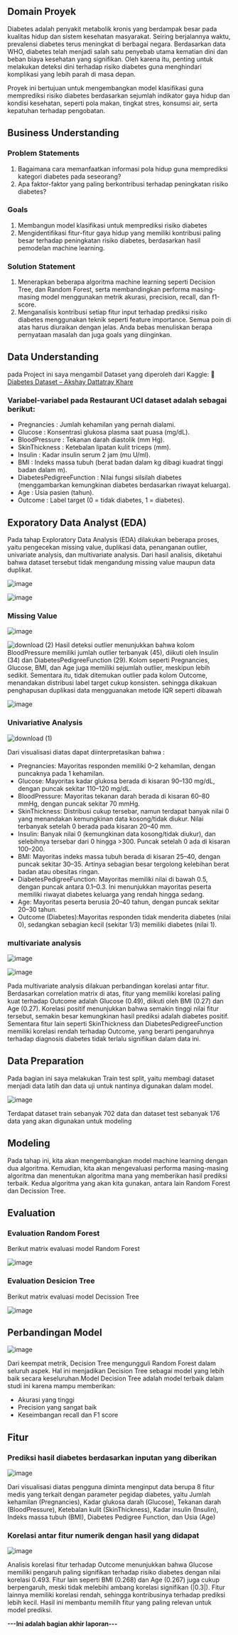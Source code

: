 ## Domain Proyek

Diabetes adalah penyakit metabolik kronis yang berdampak besar pada kualitas hidup dan sistem kesehatan masyarakat. Seiring berjalannya waktu, prevalensi diabetes terus meningkat di berbagai negara. Berdasarkan data WHO, diabetes telah menjadi salah satu penyebab utama kematian dini dan beban biaya kesehatan yang signifikan. Oleh karena itu, penting untuk melakukan deteksi dini terhadap risiko diabetes guna menghindari komplikasi yang lebih parah di masa depan.

Proyek ini bertujuan untuk mengembangkan model klasifikasi guna memprediksi risiko diabetes berdasarkan sejumlah indikator gaya hidup dan kondisi kesehatan, seperti pola makan, tingkat stres, konsumsi air, serta kepatuhan terhadap pengobatan.

## Business Understanding

### Problem Statements

1.   Bagaimana cara memanfaatkan informasi pola hidup guna memprediksi kategori diabetes pada seseorang?
2.   Apa faktor-faktor yang paling berkontribusi terhadap peningkatan risiko diabetes?

### Goals

1.   Membangun model klasifikasi untuk memprediksi risiko diabetes
2.   Mengidentifikasi fitur-fitur gaya hidup yang memiliki kontribusi paling besar terhadap peningkatan risiko diabetes, berdasarkan hasil pemodelan machine learning.

### Solution Statement

1.   Menerapkan beberapa algoritma machine learning seperti Decision Tree, dan Random Forest, serta membandingkan performa masing-masing model menggunakan metrik akurasi, precision, recall, dan f1-score.
2.   Menganalisis kontribusi setiap fitur input terhadap prediksi risiko diabetes menggunakan teknik seperti feature importance.
Semua poin di atas harus diuraikan dengan jelas. Anda bebas menuliskan berapa pernyataan masalah dan juga goals yang diinginkan.


## Data Understanding
pada Project ini saya mengambil Dataset yang diperoleh dari Kaggle:
🔗 [Diabetes Dataset – Akshay Dattatray Khare](https://www.kaggle.com/datasets/akshaydattatraykhare/diabetes-dataset)

### Variabel-variabel pada Restaurant UCI dataset adalah sebagai berikut:

* Pregnancies : Jumlah kehamilan yang pernah dialami.
* Glucose : Konsentrasi glukosa plasma saat puasa (mg/dL).
* BloodPressure : Tekanan darah diastolik (mm Hg).
* SkinThickness : Ketebalan lipatan kulit triceps (mm).
* Insulin : Kadar insulin serum 2 jam (mu U/ml).
* BMI : Indeks massa tubuh (berat badan dalam kg dibagi kuadrat tinggi badan dalam m).
* DiabetesPedigreeFunction : Nilai fungsi silsilah diabetes (menggambarkan kemungkinan diabetes berdasarkan riwayat keluarga).
* Age : Usia pasien (tahun).
* Outcome : Label target (0 = tidak diabetes, 1 = diabetes).

## Exporatory Data Analyst (EDA)
Pada tahap Exploratory Data Analysis (EDA) dilakukan beberapa proses, yaitu pengecekan missing value, duplikasi data, penanganan outlier, univariate analysis, dan multivariate analysis. Dari hasil analisis, diketahui bahwa dataset tersebut tidak mengandung missing value maupun data duplikat.

![image](https://github.com/user-attachments/assets/fd1a287e-3e3f-49bb-b34b-c6e6fd5cca78)

![image](https://github.com/user-attachments/assets/ac166495-63e9-44e6-bcf1-a40fb04e0a98)

### Missing Value

![image](https://github.com/user-attachments/assets/8c5f7480-bd39-4f3a-8531-e13327d372d9)

![download (2)](https://github.com/user-attachments/assets/e5b4432a-c2d5-4820-a9c7-b6bd1c516047)
Hasil deteksi outlier menunjukkan bahwa kolom BloodPressure memiliki jumlah outlier terbanyak (45), diikuti oleh Insulin (34) dan DiabetesPedigreeFunction (29). Kolom seperti Pregnancies, Glucose, BMI, dan Age juga memiliki sejumlah outlier, meskipun lebih sedikit. Sementara itu, tidak ditemukan outlier pada kolom Outcome, menandakan distribusi label target cukup konsisten. sehingga dikakuan penghapusan duplikasi data mengguanakan metode IQR seperti dibawah

![image](https://github.com/user-attachments/assets/61489343-0ca1-4694-b79a-d0f423734931)


### Univariative Analysis

![download (1)](https://github.com/user-attachments/assets/b1566f3e-7e66-48a5-8c37-4a556d4714dd)

Dari visualisasi diatas dapat diinterpretasikan bahwa :
* Pregnancies: Mayoritas responden memiliki 0–2 kehamilan, dengan puncaknya pada 1 kehamilan.
* Glucose: Mayoritas kadar glukosa berada di kisaran 90–130 mg/dL, dengan puncak sekitar 110–120 mg/dL.
* BloodPressure: Mayoritas tekanan darah berada di kisaran 60–80 mmHg, dengan puncak sekitar 70 mmHg.
* SkinThickness: Distribusi cukup tersebar, namun terdapat banyak nilai 0 yang menandakan kemungkinan data kosong/tidak diukur. Nilai terbanyak setelah 0 berada pada kisaran 20–40 mm.
* Insulin: Banyak nilai 0 (kemungkinan data kosong/tidak diukur), dan selebihnya tersebar dari 0 hingga >300. Puncak setelah 0 ada di kisaran 100–200.
* BMI: Mayoritas indeks massa tubuh berada di kisaran 25–40, dengan puncak sekitar 30–35. Artinya sebagian besar tergolong kelebihan berat badan atau obesitas ringan.
* DiabetesPedigreeFunction: Mayoritas memiliki nilai di bawah 0.5, dengan puncak antara 0.1–0.3. Ini menunjukkan mayoritas peserta memiliki riwayat diabetes keluarga yang rendah hingga sedang.
* Age: Mayoritas peserta berusia 20–40 tahun, dengan puncak sekitar 20–30 tahun.
* Outcome (Diabetes):Mayoritas responden tidak menderita diabetes (nilai 0), sedangkan sebagian kecil (sekitar 1/3) memiliki diabetes (nilai 1).

### multivariate analysis

![image](https://github.com/user-attachments/assets/9479edb1-7122-41e5-af0f-12266941029e)

![image](https://github.com/user-attachments/assets/883abc8f-8ece-4ab8-8dba-4efc5055b86e)

Pada multivariate analysis dilakuan perbandingan korelasi antar fitur. Berdasarkan correlation matrix di atas, fitur yang memiliki korelasi paling kuat terhadap Outcome adalah Glucose (0.49), diikuti oleh BMI (0.27) dan Age (0.27). Korelasi positif menunjukkan bahwa semakin tinggi nilai fitur tersebut, semakin besar kemungkinan hasil prediksi adalah diabetes positif. Sementara fitur lain seperti SkinThickness dan DiabetesPedigreeFunction memiliki korelasi rendah terhadap Outcome, yang berarti pengaruhnya terhadap diagnosis diabetes tidak terlalu signifikan dalam data ini.

## Data Preparation
Pada bagian ini saya melakukan Train test split, yaitu membagi dataset menjadi data latih dan data uji untuk nantinya digunakan dalam model.

![image](https://github.com/user-attachments/assets/d1e0bcef-4ced-4e99-9ce6-1e3e18925a6c)

Terdapat dataset train sebanyak 702 data dan dataset test sebanyak 176 data yang akan digunakan untuk modeling

## Modeling
Pada tahap ini, kita akan mengembangkan model machine learning dengan dua algoritma. Kemudian, kita akan mengevaluasi performa masing-masing algoritma dan menentukan algoritma mana yang memberikan hasil prediksi terbaik. Kedua algoritma yang akan kita gunakan, antara lain Random Forest dan Decission Tree.

## Evaluation
### Evaluation Random Forest
Berikut matrix evaluasi model Random Forest

![image](https://github.com/user-attachments/assets/d0241184-d535-4da8-9811-c97d8b52c3bc)

### Evaluation Desicion Tree
Berikut matrix evaluasi model Decission Tree

![image](https://github.com/user-attachments/assets/34f73faa-54df-442b-bc39-cc8ac4092a68)

## Perbandingan Model

![image](https://github.com/user-attachments/assets/2628e785-22a8-4a73-be41-3f41a9fc5783)

Dari keempat metrik, Decision Tree mengungguli Random Forest dalam seluruh aspek. Hal ini menjadikan Decision Tree sebagai model yang lebih baik secara keseluruhan.Model Decision Tree adalah model terbaik dalam studi ini karena mampu memberikan:
* Akurasi yang tinggi
* Precision yang sangat baik
* Keseimbangan recall dan F1 score

## Fitur
### Prediksi hasil diabetes berdasarkan inputan yang diberikan

![image](https://github.com/user-attachments/assets/7d7687e8-8950-46ed-88e6-84d3fe06a673)

Dari visualisasi diatas pengguna diminta menginput data berupa 8 fitur medis yang terkait dengan parameter pegidap diabetes, yaitu Jumlah kehamilan (Pregnancies), Kadar glukosa darah (Glucose), Tekanan darah (BloodPressure), Ketebalan kulit (SkinThickness), Kadar insulin (Insulin), Indeks massa tubuh (BMI), Diabetes Pedigree Function, dan Usia (Age)

### Korelasi antar fitur numerik dengan hasil yang didapat

![image](https://github.com/user-attachments/assets/855d1c5d-b36d-4197-9748-2fe4665b0b69)

Analisis korelasi fitur terhadap Outcome menunjukkan bahwa Glucose memiliki pengaruh paling signifikan terhadap risiko diabetes dengan nilai korelasi 0.493. Fitur lain seperti BMI (0.268) dan Age (0.267) juga cukup berpengaruh, meski tidak melebihi ambang korelasi signifikan (|0.3|). Fitur lainnya memiliki korelasi rendah, sehingga kontribusinya terhadap prediksi lebih kecil. Hasil ini membantu memilih fitur yang paling relevan untuk model prediksi.


**---Ini adalah bagian akhir laporan---**
